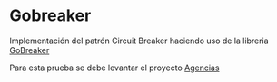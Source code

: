 Gobreaker
=========

Implementación del patrón Circuit Breaker haciendo uso de la libreria [GoBreaker](https://github.com/sony/gobreaker)

Para esta prueba se debe levantar el proyecto [Agencias](https://github.com/RodrigoGLuna/agencias.git)
